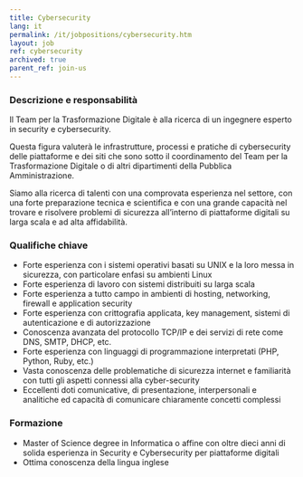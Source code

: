 ```yaml
---
title: Cybersecurity
lang: it
permalink: /it/jobpositions/cybersecurity.htm
layout: job
ref: cybersecurity
archived: true
parent_ref: join-us
---
```


### Descrizione e responsabilità
Il Team per la Trasformazione Digitale è alla ricerca di un ingegnere esperto in security e cybersecurity.

Questa figura valuterà le infrastrutture, processi e pratiche di cybersecurity delle piattaforme e dei siti che sono sotto il coordinamento del Team per la Trasformazione Digitale o di altri dipartimenti della Pubblica Amministrazione.

Siamo alla ricerca di talenti con una comprovata esperienza nel settore, con una forte preparazione tecnica e scientifica e con una grande capacità nel trovare e risolvere problemi di sicurezza all’interno di piattaforme digitali su larga scala e ad alta affidabilità.


### Qualifiche chiave
- Forte esperienza con i sistemi operativi basati su UNIX e la loro messa in sicurezza, con particolare enfasi su ambienti Linux
- Forte esperienza di lavoro con sistemi distribuiti su larga scala
- Forte esperienza a tutto campo in ambienti di hosting, networking, firewall e application security
- Forte esperienza con crittografia applicata, key management, sistemi di autenticazione e di autorizzazione
- Conoscenza avanzata del protocollo TCP/IP e dei servizi di rete come DNS, SMTP, DHCP, etc.
- Forte esperienza con linguaggi di programmazione interpretati (PHP, Python, Ruby, etc.)
- Vasta conoscenza delle problematiche di sicurezza internet e familiarità con tutti gli aspetti connessi alla cyber-security
- Eccellenti doti comunicative, di presentazione, interpersonali e analitiche ed capacità di comunicare chiaramente concetti complessi


### Formazione
- Master of Science degree in Informatica o affine con oltre dieci anni di solida esperienza in Security e Cybersecurity per piattaforme digitali
- Ottima conoscenza della lingua inglese
